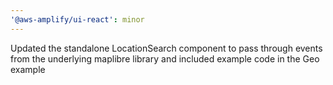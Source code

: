```yaml
---
'@aws-amplify/ui-react': minor
---
```


Updated the standalone LocationSearch component to pass through events from the underlying maplibre library and included example code in the Geo example
